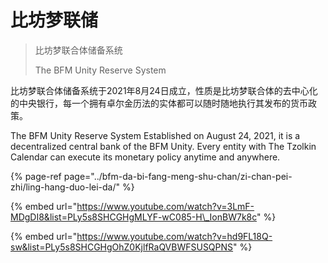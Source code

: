 # 比坊梦联储

> 比坊梦联合体储备系统
>
> The BFM Unity Reserve System

比坊梦联合体储备系统于2021年8月24日成立，性质是比坊梦联合体的去中心化的中央银行，每一个拥有卓尔金历法的实体都可以随时随地执行其发布的货币政策。

The BFM Unity Reserve System Established on August 24, 2021, it is a decentralized central bank of the BFM Unity. Every entity with The Tzolkin Calendar can execute its monetary policy anytime and anywhere.

{% page-ref page="../bfm-da-bi-fang-meng-shu-chan/zi-chan-pei-zhi/ling-hang-duo-lei-da/" %}

{% embed url="https://www.youtube.com/watch?v=3LmF-MDgDI8&list=PLy5s8SHCGHgMLYF-wC085-H\_IonBW7k8c" %}

{% embed url="https://www.youtube.com/watch?v=hd9FL18Q-sw&list=PLy5s8SHCGHgOhZ0KjlfRaQVBWFSUSQPNS" %}



